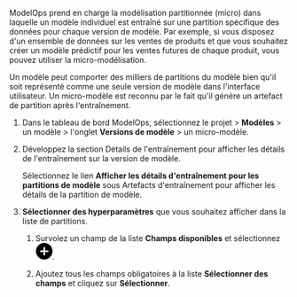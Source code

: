 ModelOps prend en charge la modélisation partitionnée (micro) dans laquelle un modèle individuel est entraîné sur une partition spécifique des données pour chaque version de modèle. Par exemple, si vous disposez d'un ensemble de données sur les ventes de produits et que vous souhaitez créer un modèle prédictif pour les ventes futures de chaque produit, vous pouvez utiliser la micro-modélisation.

Un modèle peut comporter des milliers de partitions du modèle bien qu'il soit représenté comme une seule version de modèle dans l'interface utilisateur. Un micro-modèle est reconnu par le fait qu'il génère un artefact de partition après l'entraînement.

1.  Dans le tableau de bord ModelOps, sélectionnez le projet \> **Modèles** \> un modèle \> l'onglet **Versions de modèle** \> un micro-modèle.

2.  Développez la section Détails de l'entraînement pour afficher les détails de l'entraînement sur la version de modèle.

    Sélectionnez le lien **Afficher les détails d'entraînement pour les partitions de modèle** sous Artefacts d'entraînement pour afficher les détails de la partition de modèle.

3.  **Sélectionner des hyperparamètres** que vous souhaitez afficher dans la liste de partitions.

    1.  Survolez un champ de la liste **Champs disponibles** et sélectionnez ![Add icon](Images/ebt1659745488877.svg).

    2.  Ajoutez tous les champs obligatoires à la liste **Sélectionner des champs** et cliquez sur **Sélectionner**.
